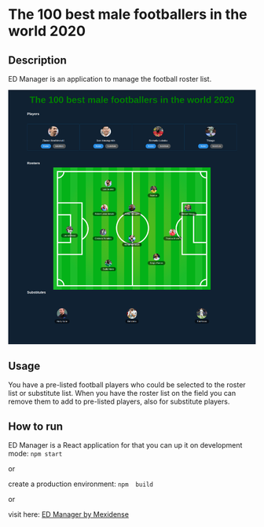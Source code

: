 # The 100 best male footballers in the world 2020

## Description

ED Manager is an application to manage the football roster list.

![ED Manager](ed-manager.png)

## Usage

You have a pre-listed football players who could be selected to the roster list or substitute list.
When you have the roster list on the field you can remove them to add to pre-listed players, also for substitute players.

## How to run

ED Manager is a React application for that you can up it on development mode: `npm start`

or

create a production environment: `npm  build`

or 

visit here: [ED Manager by Mexidense](https://mexidense.github.io/ed-manager)
